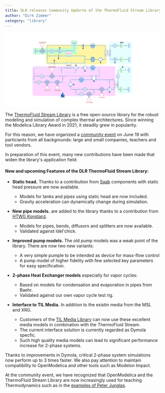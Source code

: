 ```yaml
---
title: DLR releases Community Updarte of the ThermoFluid Stream Library
author: "Dirk Zimmer"
category: "library"
---
```


![TFS Image](TFSmain.svg "Example Thermal Architecture")

The [ThermoFluid Stream Library](https://github.com/DLR-SR/ThermofluidStream) is a free open-source library for the robust modeling and simulation of complex thermal architectures. Since winning the Modelica Library Award in 2021, it steadily grew in popularity.

For this reason, we have organized a [community event](https://github.com/DLR-SR/ThermofluidStream/blob/main/community/2024-06-19-event) on June 19 with particiants from all backgrounds: large and small companies, teachers and tool vendors.

In preparation of this event, many new contributions have been made that widen the library's application field:

#### New and upcoming Features of the DLR ThermoFluid Stream Library:

- **Static head.** Thanks to a contribution from [Saab](http://www.saabgroup.com/) components with static head pressure are now available.
	- Models for tanks and pipes using static head are now included.
	- Gravity acceleration can dynamically change during simulation.

- **New pipe models.** are added to the library thanks to a contribution from [HTWG Konstanz](https://www.htwg-konstanz.de/).
	- Models for pipes, bends, diffusors and splitters are now available.
	- Validated against Idel'chick.

- **Improved pump models.** The old pump models was a weak point of the library. There are now two new variants:
	- A very simple pumple to be intended as device for mass-flow control
	- A pump model of higher fidelity with few selected key parameters for easy specification.

- **2-phase Heat Exchanger models** especially for vapor cycles:
	- Based on models for condensation and evaporation in pipes from Baehr.
	- Validated against our own vapor cycle test rig.

-  **Interface to TIL Media.** In addition to the existin media from the MSL and XRG.
	- Customers of the [TIL Media Library](https://www.tlk-thermo.com/en/software/tilmedia-suite) can now use these excellent media models in combination with the ThermoFluid Stream.
	- The current interface solution is currently regarded as Dymola specfic.
	- Such high quality media models can lead to significant performance increase for 2-phase systems.
	
Thanks to improvements in Dymola, critical 2-phase system simulations now perform up to 3 times faster. We also pay attention to maintain compatibility to OpenModelica and other tools such as Modelon Impact.

At the community event, we have recognized that OpenModelica and the ThermoFluid Stream Library are now increasingly used for teaching Thermodynamics such as in the [examples of Peter Junglas](https://www.peter-junglas.de/fh/talks/2024-dlr/html/index.html). 



	
